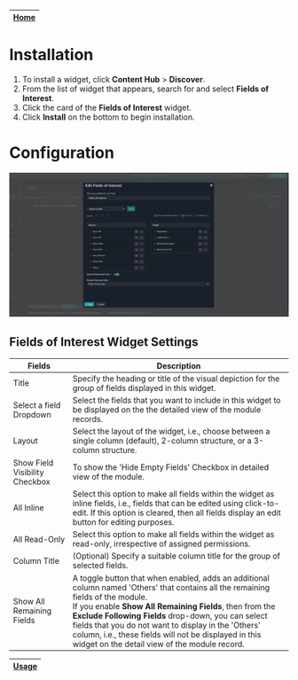 | [Home](../README.md) |
|----------------------|

# Installation
1. To install a widget, click **Content Hub** > **Discover**.
2. From the list of widget that appears, search for and select **Fields of Interest**.
3. Click the card of the **Fields of Interest** widget.
4. Click **Install** on the bottom to begin installation.

# Configuration

![](./media/edit-fields-of-interest.png)


## Fields of Interest Widget Settings

| Fields                         | Description                                                                                                                                                                                                                                                                                                                                                                                                                |
|--------------------------------|----------------------------------------------------------------------------------------------------------------------------------------------------------------------------------------------------------------------------------------------------------------------------------------------------------------------------------------------------------------------------------------------------------------------------|
| Title                          | Specify the heading or title of the visual depiction for the group of fields displayed in this widget.                                                                                                                                                                                                                                                                                                                     |
| Select a field Dropdown        | Select the fields that you want to include in this widget to be displayed on the the detailed view of the module records.                                                                                                                                                                                                                                                                                                  |
| Layout                         | Select the layout of the widget, i.e., choose between a single column (default), 2-column structure, or a 3-column structure.                                                                                                                                                                                                                                                                                              |
| Show Field Visibility Checkbox | To show the 'Hide Empty Fields' Checkbox in detailed view of the module.                                                                                                                                                                                                                                                                                                                                                   |
| All Inline                     | Select this option to make all fields within the widget as inline fields, i.e., fields that can be edited using click-to-edit. If this option is cleared, then all fields display an edit button for editing purposes.                                                                                                                                                                                                     |
| All Read-Only                  | Select this option to make all fields within the widget as read-only, irrespective of assigned permissions.                                                                                                                                                                                                                                                                                                                |
| Column Title                   | (Optional) Specify a suitable column title for the group of selected fields.                                                                                                                                                                                                                                                                                                                                               |
| Show All Remaining Fields      | A toggle button that when enabled, adds an additional column named 'Others' that contains all the remaining fields of the module. <br /> If you enable **Show All Remaining Fields**, then from the **Exclude Following Fields** drop-down, you can select fields that you do not want to display in the 'Others' column, i.e., these fields will not be displayed in this widget on the detail view of the module record. |

| [Usage](./usage.md) |
|---------------------|
